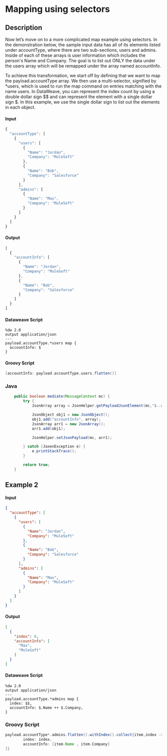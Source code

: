 # Mapping using selectors

## Description

Now let’s move on to a more complicated map example using selectors. In the demonstration below, the sample input data has all of its elements listed under accountType, where there are two sub-sections, users and admins. Inside of each of these arrays is user information which includes the person's Name and Company. The goal is to list out ONLY the data under the users array which will be remapped under the array named accountInfo.

To achieve this transformation, we start off by defining that we want to map the payload.accountType array. We then use a multi-selector, signified by *users, which is used to run the map command on entries matching with the name users. In DataWeave, you can represent the index count by using a double dollar sign $$ and can represent the element with a single dollar sign $. In this example, we use the single dollar sign to list out the elements in each object.

#### Input
``` javascript
{
  "accountType": [
    {
      "users": [
        {
          "Name": "Jordan",
          "Company": "MuleSoft"
        },
        {
          "Name": "Bob",
          "Company": "Salesforce"
        }
      ],
      "admins": [
        {
          "Name": "Max",
          "Company": "MuleSoft"
        }
      ]
    }
  ]
}
```
#### Output

``` javascript
[
  {
    "accountInfo": [
      {
        "Name": "Jordan",
        "Company": "MuleSoft"
      },
      {
        "Name": "Bob",
        "Company": "Salesforce"
      }
    ]
  }
]
```

#### Dataweave Script

```
%dw 2.0
output application/json
---
payload.accountType.*users map {
  accountInfo: $
}
```

#### Groovy Script

``` groovy
[accountInfo: payload.accountType.users.flatten()]
```

### Java

```java
    public boolean mediate(MessageContext mc) {
        try {
            JsonArray array = JsonHelper.getPayloadJsonElement(mc,"$..users[*]").getAsJsonArray();

            JsonObject obj1 = new JsonObject();
            obj1.add("accountInfo", array);
            JsonArray arr1 = new JsonArray();
            arr1.add(obj1);

            JsonHelper.setJsonPayload(mc, arr1);

        } catch (JaxenException e) {
            e.printStackTrace();
        }

        return true;
    }
```

## Example 2

#### Input

``` json
{
  "accountType": [
    {
      "users": [
        {
          "Name": "Jordan",
          "Company": "MuleSoft"
        },
        {
          "Name": "Bob",
          "Company": "Salesforce"
        }
      ],
      "admins": [
        {
          "Name": "Max",
          "Company": "MuleSoft"
        }
      ]
    }
  ]
}
```

#### Output

``` json
[
  {
    "index": 0,
    "accountInfo": [
      "Max",
      "MuleSoft"
    ]
  }
]
```

#### Dataweave Script

```
%dw 2.0
output application/json
---
payload.accountType.*admins map {
  index: $$,
  accountInfo: $.Name ++ $.Company,
}
```

### Groovy Script

```groovy
payload.accountType*.admins.flatten().withIndex().collect{item,index -> [
        index: index,
        accountInfo: [item.Name , item.Company]
]}
```